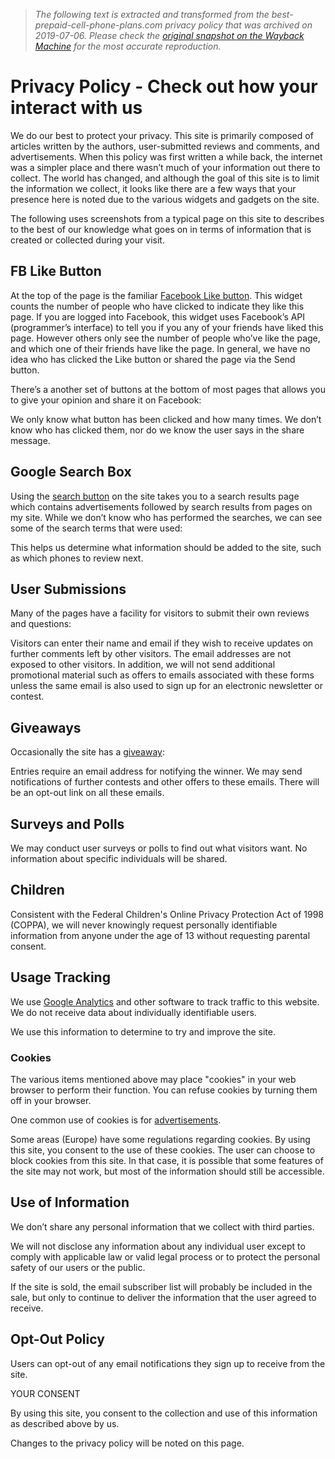 > *The following text is extracted and transformed from the best-prepaid-cell-phone-plans.com privacy policy that was archived on 2019-07-06. Please check the [original snapshot on the Wayback Machine](https://web.archive.org/web/20190706163101id_/http%3A//www.best-prepaid-cell-phone-plans.com/privacy.html) for the most accurate reproduction.*

# Privacy Policy - Check out how your interact with us

We do our best to protect your privacy. This site is primarily composed of articles written by the authors, user-submitted reviews and comments, and advertisements. When this policy was first written a while back, the internet was a simpler place and there wasn’t much of your information out there to collect. The world has changed, and although the goal of this site is to limit the information we collect, it looks like there are a few ways that your presence here is noted due to the various widgets and gadgets on the site.

The following uses screenshots from a typical page on this site to describes to the best of our knowledge what goes on in terms of information that is created or collected during your visit. 

## FB Like Button  


At the top of the page is the familiar [Facebook Like button](https://developers.facebook.com/docs/reference/plugins/like/). This widget counts the number of people who have clicked to indicate they like this page. If you are logged into Facebook, this widget uses Facebook’s API (programmer’s interface) to tell you if you any of your friends have liked this page. However others only see the number of people who’ve like the page, and which one of their friends have like the page. In general, we have no idea who has clicked the Like button or shared the page via the Send button.

There’s a another set of buttons at the bottom of most pages that allows you to give your opinion and share it on Facebook:  


We only know what button has been clicked and how many times. We don’t know who has clicked them, nor do we know the user says in the share message.  


## Google Search Box  


Using the [search button](https://www.google.com/cse/) on the site takes you to a search results page which contains advertisements followed by search results from pages on my site. While we don’t know who has performed the searches, we can see some of the search terms that were used:  


This helps us determine what information should be added to the site, such as which phones to review next.  


## User Submissions  


Many of the pages have a facility for visitors to submit their own reviews and questions:  


Visitors can enter their name and email if they wish to receive updates on further comments left by other visitors. The email addresses are not exposed to other visitors. In addition, we will not send additional promotional material such as offers to emails associated with these forms unless the same email is also used to sign up for an electronic newsletter or contest.  


## Giveaways

Occasionally the site has a [giveaway](http://www.best-prepaid-cell-phone-plans.com/giveaways.html):  


Entries require an email address for notifying the winner. We may send notifications of further contests and other offers to these emails. There will be an opt-out link on all these emails.  


## Surveys and Polls

We may conduct user surveys or polls to find out what visitors want. No information about specific individuals will be shared.  


## Children

Consistent with the Federal Children's Online Privacy Protection Act of 1998 (COPPA), we will never knowingly request personally identifiable information from anyone under the age of 13 without requesting parental consent.  


## Usage Tracking  


We use [Google Analytics](http://www.google.com/analytics/) and other software to track traffic to this website. We do not receive data about individually identifiable users. 

We use this information to determine to try and improve the site.   


### Cookies

The various items mentioned above may place "cookies" in your web browser to perform their function. You can refuse cookies by turning them off in your browser. 

One common use of cookies is for [advertisements](http://www.best-prepaid-cell-phone-plans.com/ad-affiliate-disclosure.html).

Some areas (Europe) have some regulations regarding cookies. By using this site, you consent to the use of these cookies. The user can choose to block cookies from this site. In that case, it is possible that some features of the site may not work, but most of the information should still be accessible.  


## Use of Information  


We don’t share any personal information that we collect with third parties.

We will not disclose any information about any individual user except to comply with applicable law or valid legal process or to protect the personal safety of our users or the public. 

If the site is sold, the email subscriber list will probably be included in the sale, but only to continue to deliver the information that the user agreed to receive.  


## Opt-Out Policy  


Users can opt-out of any email notifications they sign up to receive from the site.  


YOUR CONSENT

By using this site, you consent to the collection and use of this information as described above by us. 

Changes to the privacy policy will be noted on this page.  

